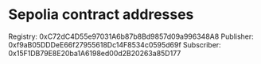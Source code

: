 # Sepolia contract addresses
Registry: 0xC72dC4D55e97031A6b87b8Bd9857d09a996348A8
Publisher: 0xf9aB05DDDeE66f27955618Dc14F8534c0595d69f
Subscriber: 0x15F1DB79E8E20ba1A6198ed00d2B20263a85D177